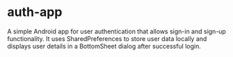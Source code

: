 # auth-app
A simple Android app for user authentication that allows sign-in and sign-up functionality. It uses SharedPreferences to store user data locally and displays user details in a BottomSheet dialog after successful login.
